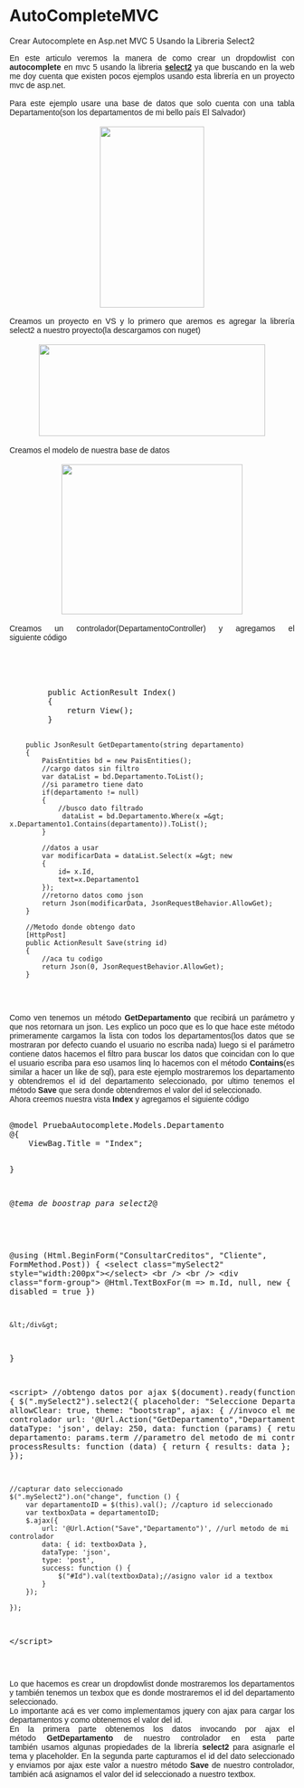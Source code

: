 # AutoCompleteMVC
Crear Autocomplete en Asp.net MVC 5 Usando la Libreria Select2

<div style="text-align: justify;">
<span style="font-family: Arial, Helvetica, sans-serif;">En este articulo veremos la manera de como crear un dropdowlist con <b>autocomplete</b> en mvc 5 usando la libreria&nbsp;<a href="https://select2.org/" target="_blank"><b>select2</b></a>&nbsp;ya que buscando en la web me doy cuenta que existen pocos ejemplos usando esta librería en un proyecto mvc de asp.net.</span></div>
<div style="text-align: justify;">
<span style="font-family: Arial, Helvetica, sans-serif;"><br /></span></div>
<div style="text-align: justify;">
<span style="font-family: Arial, Helvetica, sans-serif;">Para este ejemplo usare una base de datos que solo cuenta con una tabla Departamento(son los departamentos de mi bello país El Salvador)</span></div>
<br />
<div class="separator" style="clear: both; text-align: center;">
<a href="https://drive.google.com/uc?id=1xk-RqRn9ZNGkkvCkUGRK5ONhoZRX-Zuz" imageanchor="1" style="margin-left: 1em; margin-right: 1em;"><img border="0" data-original-height="418" data-original-width="241" height="320" src="https://drive.google.com/uc?id=1xk-RqRn9ZNGkkvCkUGRK5ONhoZRX-Zuz" width="184" /></a></div>
<div style="text-align: justify;">
<span style="font-family: Arial, Helvetica, sans-serif;"><br /></span></div>
<div style="text-align: justify;">
<span style="font-family: Arial, Helvetica, sans-serif;">Creamos un proyecto en VS y lo primero que aremos es agregar la librería select2 a nuestro proyecto(la descargamos con nuget)</span></div>
<br />
<div class="separator" style="clear: both; text-align: center;">
<a href="https://drive.google.com/uc?id=1Tw6Z8JUD8fYYEZTF6KtF_iSk6plKPhkt" imageanchor="1" style="margin-left: 1em; margin-right: 1em;"><img border="0" data-original-height="275" data-original-width="673" height="162" src="https://drive.google.com/uc?id=1Tw6Z8JUD8fYYEZTF6KtF_iSk6plKPhkt" width="400" /></a></div>
<div class="separator" style="clear: both; text-align: center;">
<br /></div>
<div class="separator" style="clear: both; text-align: justify;">
<span style="font-family: Arial, Helvetica, sans-serif;">Creamos el modelo de nuestra base de datos</span></div>
<div class="separator" style="clear: both; text-align: left;">
<br /></div>
<div class="separator" style="clear: both; text-align: center;">
<a href="https://drive.google.com/uc?id=1k11qi_3Fz4f2PWUeBBx74yvSmLdeORHo" imageanchor="1" style="margin-left: 1em; margin-right: 1em;"><img border="0" data-original-height="272" data-original-width="328" height="265" src="https://drive.google.com/uc?id=1k11qi_3Fz4f2PWUeBBx74yvSmLdeORHo" width="320" /></a></div>
<div class="separator" style="clear: both; text-align: left;">
<br /></div>
<div class="separator" style="clear: both; text-align: justify;">
<span style="font-family: Arial, Helvetica, sans-serif;">Creamos un controlador(DepartamentoController) y agregamos el siguiente&nbsp;código</span></div>
<div class="separator" style="clear: both; text-align: left;">
<br /></div>
<div class="separator" style="clear: both; text-align: left;">
<br /></div>
<br />
<pre class="brush: csharp"> 
        public ActionResult Index()
        {
            return View();
        }

        public JsonResult GetDepartamento(string departamento)
        {
            PaisEntities bd = new PaisEntities();
            //cargo datos sin filtro
            var dataList = bd.Departamento.ToList();
            //si parametro tiene dato
            if(departamento != null)
            {
                //busco dato filtrado
                 dataList = bd.Departamento.Where(x =&gt; x.Departamento1.Contains(departamento)).ToList();
            }

            //datos a usar
            var modificarData = dataList.Select(x =&gt; new
            {
                id= x.Id,
                text=x.Departamento1
            });
            //retorno datos como json
            return Json(modificarData, JsonRequestBehavior.AllowGet);
        }

        //Metodo donde obtengo dato
        [HttpPost]
        public ActionResult Save(string id)
        {
            //aca tu codigo
            return Json(0, JsonRequestBehavior.AllowGet);
        }
</pre>
<br />
<div style="text-align: justify;">
<span style="font-family: Arial, Helvetica, sans-serif;">Como ven tenemos un método <b>GetDepartamento</b> que recibirá un parámetro y que nos retornara un json. Les explico un poco que es lo que hace este método primeramente cargamos la lista con todos los departamentos(los datos que se mostraran por defecto cuando el usuario no escriba nada) luego si el parámetro contiene datos hacemos el filtro para buscar los datos que coincidan con lo que el usuario escriba para eso usamos linq lo hacemos con el método <b>Contains</b>(es similar a hacer un like de sql), para este ejemplo mostraremos los departamento y obtendremos el id del departamento seleccionado, por ultimo tenemos el método <b>Save</b> que sera donde obtendremos el valor del id seleccionado.
</span></div>
<div style="text-align: justify;">
<span style="font-family: Arial, Helvetica, sans-serif;">Ahora creemos nuestra vista <b>Index</b> y agregamos el siguiente código
</span></div>
<pre class="brush: xml"> 
@model PruebaAutocomplete.Models.Departamento
@{
    ViewBag.Title = "Index";

}

@*tema de boostrap para select2*@
<link href="https://cdnjs.cloudflare.com/ajax/libs/select2-bootstrap-theme/0.1.0-beta.10/select2-bootstrap.css" rel="stylesheet"></link>



@using (Html.BeginForm("ConsultarCreditos", "Cliente", FormMethod.Post))
{
    &lt;select class="mySelect2" style="width:200px"&gt;&lt;/select&gt;
    &lt;br /&gt;
    &lt;br /&gt;
    &lt;div class="form-group"&gt;
        @Html.TextBoxFor(m =&gt; m.Id, null, new { disabled = true })

    &lt;/div&gt;

}



&lt;script&gt;
    //obtengo datos por ajax
    $(document).ready(function () {
        $(".mySelect2").select2({
            placeholder: "Seleccione Departamento",
            allowClear: true,
            theme: "bootstrap",
            ajax: {
                //invoco el metodo de mi controlador
                url: '@Url.Action("GetDepartamento","Departamento")',
                dataType: 'json',
                delay: 250,
                data: function (params) {
                    return {
                        departamento: params.term //parametro del metodo de mi controlador
                    };
                },
                processResults: function (data) {
                    return {
                        results: data
                    };
                }
            }
        });
    });

    //capturar dato seleccionado
    $(".mySelect2").on("change", function () {
        var departamentoID = $(this).val(); //capturo id seleccionado
        var textboxData = departamentoID; 
        $.ajax({
            url: '@Url.Action("Save","Departamento")', //url metodo de mi controlador
            data: { id: textboxData },
            dataType: 'json',
            type: 'post',
            success: function () {
                $("#Id").val(textboxData);//asigno valor id a textbox
            }
        });

    });
&lt;/script&gt;
</pre>
<br />
<div style="text-align: justify;">
<span style="font-family: Arial, Helvetica, sans-serif;">Lo que hacemos es crear un dropdowlist donde mostraremos los departamentos y también tenemos un texbox que es donde mostraremos el id del departamento seleccionado.&nbsp;</span></div>
<div style="text-align: justify;">
<span style="font-family: Arial, Helvetica, sans-serif;">Lo importante acá es ver como implementamos jquery con ajax para cargar los departamentos y como obtenemos el valor del id.</span></div>
<div style="text-align: justify;">
<span style="font-family: Arial, Helvetica, sans-serif;">En la primera parte obtenemos los datos invocando por ajax el método&nbsp;<b>GetDepartamento</b> de nuestro controlador en esta parte también&nbsp;usamos algunas propiedades de la librería&nbsp;<b>select2</b> para asignarle el tema y placeholder.
En la segunda parte capturamos el id del dato seleccionado y enviamos por ajax este valor a nuestro método&nbsp;<b>Save</b> de nuestro controlador, también&nbsp;acá&nbsp;asignamos el valor del id seleccionado a nuestro textbox.

